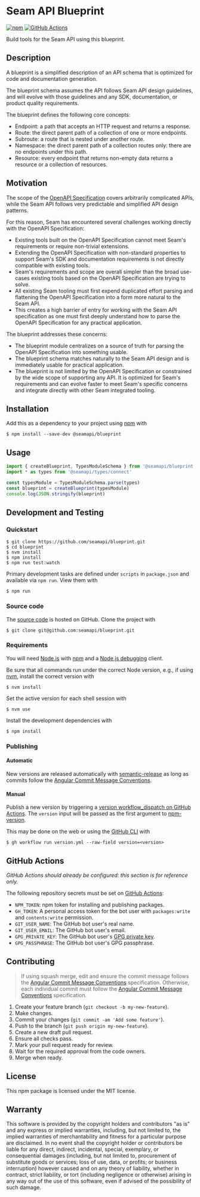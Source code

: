 # Seam API Blueprint

[![npm](https://img.shields.io/npm/v/@seamapi/blueprint.svg)](https://www.npmjs.com/package/@seamapi/blueprint)
[![GitHub Actions](https://github.com/seamapi/blueprint/actions/workflows/check.yml/badge.svg)](https://github.com/seamapi/blueprint/actions/workflows/check.yml)

Build tools for the Seam API using this blueprint.

## Description

A blueprint is a simplified description of an API schema that is optimized for code and documentation generation.

The blueprint schema assumes the API follows Seam API design guidelines,
and will evolve with those guidelines and any SDK, documentation, or product quality requirements.

The blueprint defines the following core concepts:

- Endpoint: a path that accepts an HTTP request and returns a response.
- Route: the direct parent path of a collection of one or more endpoints.
- Subroute: a route that is nested under another route.
- Namespace: the direct parent path of a collection routes only: there are no endpoints under this path.
- Resource: every endpoint that returns non-empty data returns a resource or a collection of resources.

## Motivation

The scope of the [OpenAPI Specification](https://swagger.io/specification/) covers arbitrarily complicated APIs,
while the Seam API follows very predictable and simplified API design patterns.

For this reason, Seam has encountered several challenges working directly with the OpenAPI Specification:

- Existing tools built on the OpenAPI Specification cannot meet Seam's requirements or require non-trivial extensions.
- Extending the OpenAPI Specification with non-standard properties to support Seam's SDK and documentation requirements
  is not directly compatible with existing tools.
- Seam's requirements and scope are overall simpler than the broad use-cases existing tools based on the OpenAPI Specification are trying to solve.
- All existing Seam tooling must first expend duplicated effort parsing and flattening the OpenAPI Specification into a form more natural to the Seam API.
- This creates a high barrier of entry for working with the Seam API specification
  as one must first deeply understand how to parse the OpenAPI Specification for any practical application.

The blueprint addresses these concerns:

- The blueprint module centralizes on a source of truth for parsing the OpenAPI Specification into something usable.
- The blueprint schema matches naturally to the Seam API design and is immediately usable for practical application.
- The blueprint is not limited by the OpenAPI Specification or constrained by the wide scope of supporting any API.
  It is optimized for Seam's requirements and can evolve faster to meet Seam's specific concerns and integrate directly with other Seam integrated tooling.

## Installation

Add this as a dependency to your project using [npm] with

```
$ npm install --save-dev @seamapi/blueprint
```

[npm]: https://www.npmjs.com/

## Usage

```ts
import { createBlueprint, TypesModuleSchema } from '@seamapi/blueprint'
import * as types from '@seamapi/types/connect'

const typesModule = TypesModuleSchema.parse(types)
const blueprint = createBlueprint(typesModule)
console.log(JSON.stringify(blueprint)
```

## Development and Testing

### Quickstart

```
$ git clone https://github.com/seamapi/blueprint.git
$ cd blueprint
$ nvm install
$ npm install
$ npm run test:watch
```

Primary development tasks are defined under `scripts` in `package.json`
and available via `npm run`.
View them with

```
$ npm run
```

### Source code

The [source code] is hosted on GitHub.
Clone the project with

```
$ git clone git@github.com:seamapi/blueprint.git
```

[source code]: https://github.com/seamapi/blueprint

### Requirements

You will need [Node.js] with [npm] and a [Node.js debugging] client.

Be sure that all commands run under the correct Node version, e.g.,
if using [nvm], install the correct version with

```
$ nvm install
```

Set the active version for each shell session with

```
$ nvm use
```

Install the development dependencies with

```
$ npm install
```

[Node.js]: https://nodejs.org/
[Node.js debugging]: https://nodejs.org/en/docs/guides/debugging-getting-started/
[npm]: https://www.npmjs.com/
[nvm]: https://github.com/creationix/nvm

### Publishing

#### Automatic

New versions are released automatically with [semantic-release]
as long as commits follow the [Angular Commit Message Conventions].

[Angular Commit Message Conventions]: https://semantic-release.gitbook.io/semantic-release/#commit-message-format
[semantic-release]: https://semantic-release.gitbook.io/

#### Manual

Publish a new version by triggering a [version workflow_dispatch on GitHub Actions].
The `version` input will be passed as the first argument to [npm-version].

This may be done on the web or using the [GitHub CLI] with

```
$ gh workflow run version.yml --raw-field version=<version>
```

[GitHub CLI]: https://cli.github.com/
[npm-version]: https://docs.npmjs.com/cli/version
[version workflow_dispatch on GitHub Actions]: https://github.com/seamapi/blueprint/actions?query=workflow%3Aversion

## GitHub Actions

_GitHub Actions should already be configured: this section is for reference only._

The following repository secrets must be set on [GitHub Actions]:

- `NPM_TOKEN`: npm token for installing and publishing packages.
- `GH_TOKEN`: A personal access token for the bot user with
  `packages:write` and `contents:write` permission.
- `GIT_USER_NAME`: The GitHub bot user's real name.
- `GIT_USER_EMAIL`: The GitHub bot user's email.
- `GPG_PRIVATE_KEY`: The GitHub bot user's [GPG private key].
- `GPG_PASSPHRASE`: The GitHub bot user's GPG passphrase.

[GitHub Actions]: https://github.com/features/actions
[GPG private key]: https://github.com/marketplace/actions/import-gpg#prerequisites

## Contributing

> If using squash merge, edit and ensure the commit message follows the [Angular Commit Message Conventions] specification.
> Otherwise, each individual commit must follow the [Angular Commit Message Conventions] specification.

1. Create your feature branch (`git checkout -b my-new-feature`).
2. Make changes.
3. Commit your changes (`git commit -am 'Add some feature'`).
4. Push to the branch (`git push origin my-new-feature`).
5. Create a new draft pull request.
6. Ensure all checks pass.
7. Mark your pull request ready for review.
8. Wait for the required approval from the code owners.
9. Merge when ready.

[Angular Commit Message Conventions]: https://semantic-release.gitbook.io/semantic-release/#commit-message-format

## License

This npm package is licensed under the MIT license.

## Warranty

This software is provided by the copyright holders and contributors "as is" and
any express or implied warranties, including, but not limited to, the implied
warranties of merchantability and fitness for a particular purpose are
disclaimed. In no event shall the copyright holder or contributors be liable for
any direct, indirect, incidental, special, exemplary, or consequential damages
(including, but not limited to, procurement of substitute goods or services;
loss of use, data, or profits; or business interruption) however caused and on
any theory of liability, whether in contract, strict liability, or tort
(including negligence or otherwise) arising in any way out of the use of this
software, even if advised of the possibility of such damage.
